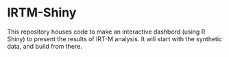 # IRTM-Shiny
This repository houses code to make an interactive dashbord (using R Shiny) to present the results of IRT-M analysis. It will start with the synthetic data, and build from there.

